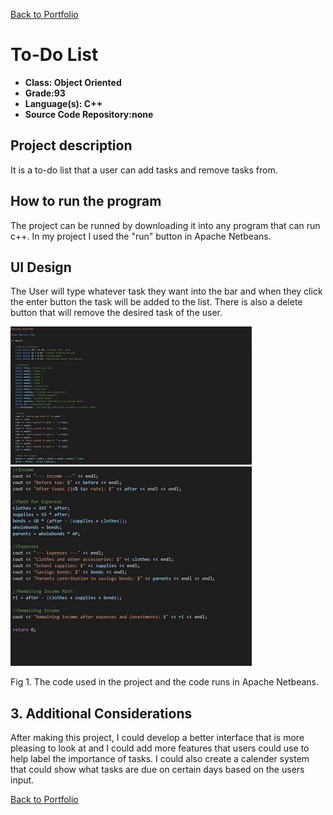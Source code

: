 [Back to Portfolio](./)

To-Do List
===============

-   **Class: Object Oriented** 
-   **Grade:93** 
-   **Language(s): C++** 
-   **Source Code Repository:none**

## Project description

It is a to-do list that a user can add tasks and remove tasks from.

## How to run the program

The project can be runned by downloading it into any program that can run c++. In my project I used the "run" button in Apache Netbeans.

## UI Design

The User will type whatever task they want into the bar and when they click the enter button the task will be added to the list. There is also a delete button that will remove the desired task of the user.

![screenshot](images/p1.jpg)  
![screenshot](images/p1_2.jpg)

Fig 1. The code used in the project and the code runs in Apache Netbeans.

## 3. Additional Considerations

After making this project, I could develop a better interface that is more pleasing to look at and I could add more features that users could use to help label the importance of tasks. I could also create a calender system that could show what tasks are due on certain days based on the users input.

[Back to Portfolio](./)
